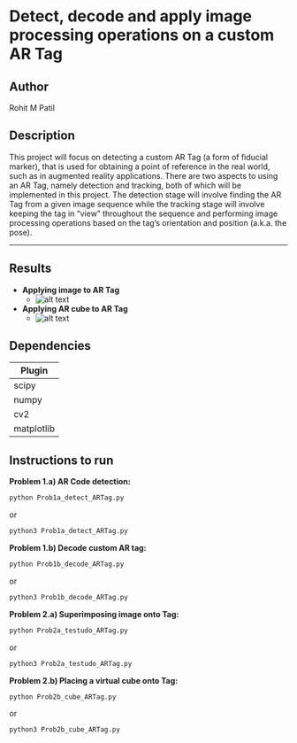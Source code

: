 # Detect, decode and apply image processing operations on a custom AR Tag

## Author
Rohit M Patil

## Description
This project will focus on detecting a custom AR Tag (a form of fiducial marker), that is used for obtaining a point of reference in the real world, such as in augmented reality applications. There are two aspects to using an AR Tag, namely detection and tracking, both of which will be implemented in this project. The detection stage will involve finding the AR Tag from a given image sequence while the tracking stage will involve keeping the tag in “view” throughout the sequence and performing image processing operations based on the tag’s orientation and position (a.k.a. the pose).

---
## Results
* **Applying image to AR Tag**
  -  ![alt text](https://github.com/roniepatil/Detection-tracking-and-projection-for-Augmented-Reality-AR/blob/main/Images/rtabmap.gif)
* **Applying AR cube to AR Tag**
  - ![alt text](https://github.com/roniepatil/Detection-tracking-and-projection-for-Augmented-Reality-AR/blob/main/Images/kitti.gif)


## Dependencies

| Plugin | 
| ------ |
| scipy | 
| numpy | 
| cv2 | 
| matplotlib | 

## Instructions to run


**Problem 1.a) AR Code detection:**
```bash
python Prob1a_detect_ARTag.py
```
or
```bash
python3 Prob1a_detect_ARTag.py
```

**Problem 1.b) Decode custom AR tag:**
```bash
python Prob1b_decode_ARTag.py
```
or
```bash
python3 Prob1b_decode_ARTag.py
```

**Problem 2.a) Superimposing image onto Tag:**
```bash
python Prob2a_testudo_ARTag.py
```
or
```bash
python3 Prob2a_testudo_ARTag.py
```


**Problem 2.b) Placing a virtual cube onto Tag:**
```bash
python Prob2b_cube_ARTag.py
```
or
```bash
python3 Prob2b_cube_ARTag.py
```